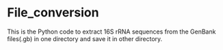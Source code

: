 # File_conversion

This is the Python code to extract 16S rRNA sequences from the GenBank files(.gb) in one directory and save it in other directory.
